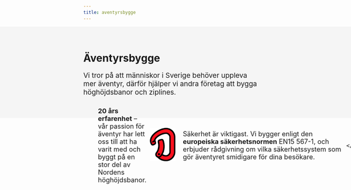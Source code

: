 ```yaml
---
title: aventyrsbygge
---
```


<style>

#intro {
  background-color:#F5F5F5;
  padding:30px 1000px 13px 1000px;
  margin-left:-1000px;
  margin-right:-1000px;
}

#byggeinfolist {
  display: flex;
  flex-wrap:wrap;
  justify-content: space-between;
  margin-left:px;
  font-size:18px;
}

.infolistcolumn {
  box-sizing:border-box;
  max-width:550px;
  padding:0px 20px;
}

.infolisticon {
 width:80px;
 max-height:px;
}

.byggeinfotex {
  padding:10px 10px 10px 20px;
  width:500px;
}

.byggeinforow {
  box-sizing:border-box;
  display:flex;
  height:150px;
  width:;
  align-items:center;
}

p {
  font-size:19px;
}

.cvlista {
  display: flex;
  flex-wrap: wrap;
  background-color: ;
  max-width:1000px;
  padding-bottom:30px;
}

.cvlista > div {
  box-sizing:border-box;
  background-color: F5F5F5;
  margin:5px;
  line-height: 50px;
  font-size:20px;
  margin-bottom:;
  border: solid 2px;

}

.place {
 color:black;
 padding:5px 15px 5px 15px;
 display: block;
}

.place:hover 
{
  background:black; 
  color:white;
  text-decoration:underline;
}


</style>

<div id="byggesidan">
  
<div id="intro" style="padding-bottom:40px;">
 
<h1>
  Äventyrsbygge
</h1>
<p>
  Vi tror på att människor i Sverige behöver uppleva mer äventyr, därför hjälper vi andra företag att bygga höghöjdsbanor och ziplines. 
</p>
</div>

<div id="byggeinfolist">
  
  <div class="infolistcolumn">

  <div class="byggeinforow">
  <div>
  <img src= "/images/20.png" class="infolisticon"></div>
  
 <div class="byggeinfotex"><b>20 års erfarenhet</b> – vår passion för äventyr har lett oss till att ha varit med och byggt på en stor del av Nordens höghöjdsbanor.</div>
  
    </div>
  
  <div class="byggeinforow">

  <div>
  <img src= "/images/sakerhet.png" class="infolisticon"></div>
  
 <div class="byggeinfotex">Säkerhet är viktigast. Vi bygger enligt den <b>europeiska säkerhetsnormen</b> EN15 567-1, och erbjuder rådgivning om vilka säkerhetssystem som gör äventyret smidigare för dina besökare. </div>
  
    </div>
  
  <div class="byggeinforow">

  <div>
  <img src= "/images/trad.png" class="infolisticon"></div>
  
 <div class="byggeinfotex">Vi tycker väldigt mycket om naturen, och hjälper er därför med smarta lösningar för att påverka <b>trädens fysiologi</b> så lite som möjligt.  </div>
  
    </div>
  </div>
  
  <div class="infolistcolumn">
    
  <div class="byggeinforow">

  <div>
  <img src= "/images/ide.png" class="infolisticon"></div>
  
 <div class="byggeinfotex">Under åren har vi studerat äventyrsparker runt om hela världen, vilket gör oss till experter på att tillsammans med dig arbeta fram <b> idéer som gör din äventyrsbana unik.</b> 
 </div>
  
    </div>
  
  <div class="byggeinforow">

  <div >
  <img src= "/images/erca.jpg" class="infolisticon"></div>
  
 <div class="byggeinfotex">Vi är medlemmar i ERCA (<b>European Ropes Course Association</b>), där vår personal har genomfört utbildningar i utbildning, räddning och inspektion.</div>
  
    </div>
    <div class="byggeinforow">

  <div>
  <img src= "/images/swedishflag.png" class="infolisticon"></div>
  
 <div class="byggeinfotex">Vi är drivande i branchorganisation <b>Svenska Höghöjdsbanor</b>, som nu har 44 medlemmar. Skriv till oss om du också vill vara med, så gör vi äventyrsbyggande lättare tillsammans. <div>
  
    </div>
    
     </div>
    
</div>

</div>

<div id="cvavsnitt" style="background-color:#F5F5F5;padding:30px 1000px 13px 1000px;margin-left:-1000px;margin-right:-1000px;">
  
<div id="forklaring" style="width:600px;font-size:18px;margin-bottom:30px;">
  
 <h2>
   Vad har vi byggt?
  </h2>
 <p>
Vi har byggt totalt 43 km linbanor, 43 höghöjdsbanor med 180 plattformar, och dessutom assisterat byggande av lika många till som konsulter. </p>
</div>

<div class="cvlista">
  <div><a href="http://torponsfarjelage.se" class="place">Torpöns Färjeläge</a></div>
  <div><a href="http://vatternevent.se" class="place">Omberg Zipline </a></div>
  <div><a href="https://www.bjorneparken.no/om-bjorneparken-2/" class="place">Björneparken</a></div>  
  <div><a href="http://hagardslagard.se" class="place">Hagårds Lagård</a></div>
  <div><a href="http://polarpark.no" class="place">Polarpark </a></div>
  <div><a href="http://bjornogarden.se" class="place">Björnögården</a></div>  
  <div><a href="http://kungsbygget.com" class="place">Kungsbygget</a></div>
  <div><a href="http://" class="place">Äventyrsberget Västervik</a></div>
  <div><a href="https://firstcamp.se" class="place">Firstcamp Kolmården</a></div>  
  <div><a href="http://treewalker.se" class="place">Treewalker</a></div>
  <div><a href="http://midadventure.com" class="place">Midadventure</a></div>
  <div><a href="http://orbadenzipclimb.se" class="place">Orbaden Ziplines</a></div> 
  <div><a href="http://skellefteaadventurepark.se" class="place">Skellefteå Adventure Park</a></div>
  
  <div><a href="http://www.karlskoga.se/Utbildning--barnomsorg/Grundskola/Fritidsgardar/Knapped-Lagergard.html" class="place">Knappeds Lägergård</a></div>
  <div><a href="http://dalslandsaktiviteter.com" class="place">Dalslandsaktiviteter</a></div>
  <div><a href="http://multilevel.se" class="place">MultiLevel</a></div>
  <div><a href="http://sorbybacken.se/" class="place">Sörbybacken</a></div>
  <div><a href="http://skypark.se" class="place">Skypark</a></div>
  <div>
    <a href="http://buaskogen.se" class="place">Buaskogen</a>
  </div>
</div>
  
  </div>

